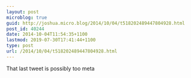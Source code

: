 ```yaml
---
layout: post
microblog: true
guid: http://joshua.micro.blog/2014/10/04/t518202489447804928.html
post_id: 40244
date: 2014-10-04T11:54:35+1100
lastmod: 2019-07-30T17:41:44+1100
type: post
url: /2014/10/04/t518202489447804928.html
---
```

That last tweet is possibly too meta
